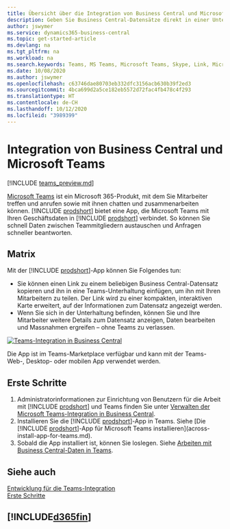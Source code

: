 ```yaml
---
title: Übersicht über die Integration von Business Central und Microsoft Teams | Microsoft Docs
description: Geben Sie Business Central-Datensätze direkt in einer Unterhaltung in Teams frei.
author: jswymer
ms.service: dynamics365-business-central
ms.topic: get-started-article
ms.devlang: na
ms.tgt_pltfrm: na
ms.workload: na
ms.search.keywords: Teams, MS Teams, Microsoft Teams, Skype, Link, Microsoft 365, collaborate, collaboration, teamwork
ms.date: 10/08/2020
ms.author: jswymer
ms.openlocfilehash: c63746dae80703eb332dfc3156acb630b39f2ed3
ms.sourcegitcommit: 4bca699d2a5ce182eb5572d72fac4fb478c4f293
ms.translationtype: HT
ms.contentlocale: de-CH
ms.lasthandoff: 10/12/2020
ms.locfileid: "3989399"
---
```

# <a name="business-central-and-microsoft-teams-integration"></a>Integration von Business Central und Microsoft Teams

[!INCLUDE [teams_preview.md](includes/teams_preview.md)]

[Microsoft Teams](https://www.microsoft.com/en-us/microsoft-365/microsoft-teams) ist ein Microsoft 365-Produkt, mit dem Sie Mitarbeiter treffen und anrufen sowie mit ihnen chatten und zusammenarbeiten können. [!INCLUDE [prodshort](includes/prodshort.md)] bietet eine App, die Microsoft Teams mit Ihren Geschäftsdaten in [!INCLUDE [prodshort](includes/prodshort.md)] verbindet. So können Sie schnell Daten zwischen Teammitgliedern austauschen und Anfragen schneller beantworten.

## <a name="overview"></a>Matrix

Mit der [!INCLUDE [prodshort](includes/prodshort.md)]-App können Sie Folgendes tun:

- Sie können einen Link zu einem beliebigen Business Central-Datensatz kopieren und ihn in eine Teams-Unterhaltung einfügen, um ihn mit Ihren Mitarbeitern zu teilen. Der Link wird zu einer kompakten, interaktiven Karte erweitert, auf der Informationen zum Datensatz angezeigt werden.
- Wenn Sie sich in der Unterhaltung befinden, können Sie und Ihre Mitarbeiter weitere Details zum Datensatz anzeigen, Daten bearbeiten und Massnahmen ergreifen – ohne Teams zu verlassen.

[![Teams-Integration in Business Central](media/teams-intro-v3.png)](media/teams-intro-v3.png#lightbox)

Die App ist im Teams-Marketplace verfügbar und kann mit der Teams-Web-, Desktop- oder mobilen App verwendet werden.

## <a name="get-started"></a>Erste Schritte

1. Administratorinformationen zur Einrichtung von Benutzern für die Arbeit mit [!INCLUDE [prodshort](includes/prodshort.md)] und Teams finden Sie unter [Verwalten der Microsoft Teams-Integration in Business Central](admin-teams-integration.md).
2. Installieren Sie die [!INCLUDE [prodshort](includes/prodshort.md)]-App in Teams. Siehe [Die [!INCLUDE [prodshort](includes/prodshort.md)]-App für Microsoft Teams installieren](across-install-app-for-teams.md).
3. Sobald die App installiert ist, können Sie loslegen. Siehe [Arbeiten mit Business Central-Daten in Teams](across-working-with-teams.md). 

## <a name="see-also"></a>Siehe auch

[Entwicklung für die Teams-Integration](/dynamics365/business-central/dev-itpro/developer/devenv-develop-for-teams)  
[Erste Schritte](product-get-started.md)  
## [!INCLUDE[d365fin](includes/free_trial_md.md)]  
